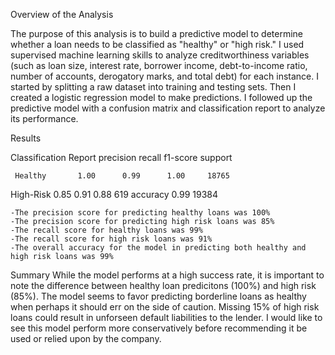 Overview of the Analysis

The purpose of this analysis is to build a predictive model to determine whether a loan needs to be classified as "healthy" or "high risk." 
I used supervised machine learning skills to analyze creditworthiness variables (such as loan size, interest rate, borrower income, debt-to-income ratio, number of accounts, derogatory marks, and total debt) for each instance.
I started by splitting a raw dataset into training and testing sets. Then I created a logistic regression model to make predictions. I followed up the predictive model with a confusion matrix and classification report to analyze its performance.

Results

Classification Report
              precision    recall  f1-score   support

     Healthy       1.00      0.99      1.00     18765
   High-Risk       0.85      0.91      0.88       619
    accuracy                           0.99     19384

    -The precision score for predicting healthy loans was 100%
    -The precision score for predicting high risk loans was 85%
    -The recall score for healthy loans was 99%
    -The recall score for high risk loans was 91%
    -The overall accuracy for the model in predicting both healthy and high risk loans was 99%

Summary
While the model performs at a high success rate, it is important to note the difference between healthy loan predicitons (100%) and high risk (85%). The model seems to favor predicting borderline loans as healthy when perhaps it should err on the side of caution. Missing 15% of high risk loans could result in unforseen default liabilities to the lender. I would like to see this model perform more conservatively before recommending it be used or relied upon by the company. 
